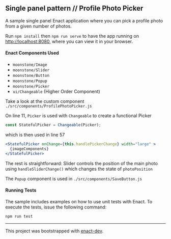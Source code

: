 ## Single panel pattern // Profile Photo Picker

A sample single panel Enact application where you can pick a profile photo from a given number of photos.

Run `npm install` then `npm run serve` to have the app running on [http://localhost:8080](http://localhost:8080), where you can view it in your browser.

#### Enact Components Used
- `moonstone/Image`
- `moonstone/Slider`
- `moonstone/Button`
- `moonstone/Popup`
- `moonstone/Picker`
- `ui/Changeable` (Higher Order Component)

Take a look at the custom component  `./src/components/ProfilePhotoPicker.js`

On line 11, `Picker` is used with `Changeable` to create a functional Picker
```javascript
const StatefulPicker = Changeable(Picker);
```

which is then used in line 57
```jsx
<StatefulPicker onChange={this.handlePickerChange} width="large" >
  {imageComponents}
</StatefulPicker>
```

The rest is straightforward: Slider controls the position of the main photo using `handleSliderChange()` which changes the state of `photoPosition`

The `Popup` component is used in   `./src/components/SaveButton.js`

#### Running Tests

The sample includes examples on how to use unit tests with Enact. To execute the tests, issue the following command:

```bash
npm run test
```
---

This project was bootstrapped with [enact-dev](https://github.com/enyojs/enact-dev).
